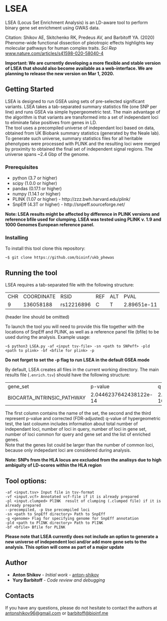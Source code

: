 # LSEA
LSEA (Locus Set Enrichment Analysis) is an LD-aware tool to perform binary gene set enrichment using GWAS data.

Citation: Shikov AE, Skitchenko RK, Predeus AV, and Barbitoff YA. (2020) Phenome-wide functional dissection of pleiotropic effects highlights key molecular pathways for human complex traits. *Sci Rep* www.nature.com/articles/s41598-020-58040-4

**Important: We are currently developing a more flexible and stable version of LSEA that should also become available as a web-interface. We are planning to release the new version on Mar 1, 2020.**

## Getting Started

LSEA is designed to run GSEA using sets of pre-selected significant variants. LSEA takes a tab-separated summary statistics file (one SNP per line) and runs GSEA via simple hypergeometric test. The main advantage of the algorithm is that variants are transformed into a set of independant loci to eliminate false positives from genes in LD. 
<br>The tool uses a precompiled universe of independant loci based on data, obtained from UK Biobank summary statistics (generated by the Neale lab). To generate such universe, summary statistics files for all heritable phenotypes were processed with PLINK and the resulting loci were merged by proximity to obtained the final set of independent signal regions. The universe spans ~2.4 Gbp of the genome. 

### Prerequisites
<ul>
  <li>python (3.7 or higher) </li>
  <li>scipy (1.0.0 or higher)  
  </li>
  <li>pandas (0.17.1 or higher)
  </li>
  <li>numpy (1.14.1 or higher)
  </li> 
  <li>PLINK (1.07 or higher) - http://zzz.bwh.harvard.edu/plink/
  </li>
  <li>SnpEff (4.3T or higher) - http://snpeff.sourceforge.net/
  </li>
</ul>

**Note: LSEA results might be affected by difference in PLINK versions and reference bfile used for clumping. LSEA was tested using PLINK v. 1.9 and 1000 Genomes European reference panel.**

### Installing

To install this tool clone this repository:

```
~$ git clone https://github.com/bioinf/ukb_phewas
```

## Running the tool

LSEA requires a tab-separated file with the following structure: <br> 
<table>
  <tr>
    <td>CHR</td>
    <td>COORDINATE</td>
    <td>RSID</td>
    <td>REF</td>
    <td>ALT</td>
    <td>PVAL</td>
  </tr>
    <tr>
    <td>9</td>
    <td>136058188</td>
    <td>rs12216896</td>
    <td>C</td>
    <td>T</td>
    <td>2.89651e-11</td>
  </tr>
</table>
(header line should be omitted)

To launch the tool you will need to provide this file together with the locations of SnpEff and PLINK, as well as a reference panel file (bfile) to be used during the analysis. Example usage:
```
~$ python3 LSEA.py -af <input tsv-file> -sn <path to SNPeff> -pld <path to plink> -bf <bfile for plink> -p
```

**Do not forget to set the -p flag to run LSEA in the default GSEA mode**

By default, LSEA creates all files in the current working directory. The main results file (`.enrich.tsv`) should have the following structure: 
<table>
  <tr>
    <td>gene_set</td>
    <td>p-value</td>
    <td>q-value</td>
    <td>enrich_description</td>
  </tr>
  <tr>
    <td>BIOCARTA_INTRINSIC_PATHWAY</td>
    <td>2.0446237642438122e-14</td>
    <td>2.2517441515617103e-10</td>
    <td>(17776, 11, 36, 6, 'F11;FGB;FGA;F5;FGG;KLKB1')</td>
  </tr>
</table>
The first column contains the name of the set, the second and the third represent p-value and corrected (FDR-adjusted) q-value of hypergeometric test, the last coloumn includes information about total number of independant loci, number of loci in query, number of loci in gene set, number of loci common for query and gene set and the list of enriched genes.<br> 
Note that the genes list could be larger than the number of common loci, because only indepedant loci are considered during analysis. <br>

**Note: SNPs from the HLA locus are excluded from the analisys due to high ambiguity of LD-scores within the HLA region**

## Tool options: 
```
-af <input.tsv> Input file in tsv-format 
-vf <input.vcf> Annotated vcf-file if it is already prepared 
-pl <input.clumped> PlINK  result of clumping (.clumped file) if it is already prepared
--precompiled, -p Use precompiled loci
-sn <path to SnpEff directory> Path to SnpEff
-g <genome> Flag for specifying genome for SnpEff annotation
-pld <path to PlINK directory> Path to PlINK 
-bf <bfile> Bfile for PLINK
```

**Please note that LSEA currently does not include an option to generate a new universe of independent loci and/or add more gene sets to the analysis. This option will come as part of a major update**

## Author

* **Anton Shikov** - *Initial work* - [anton-shikov](https://github.com/anton-shikov)
* **Yury Barbitoff** - *Code review and debugging*


## Contacts

If you have any questions, please do not hesitate to contact the authors at antonshikov96@gmail.com or barbitoff@bioinf.me
